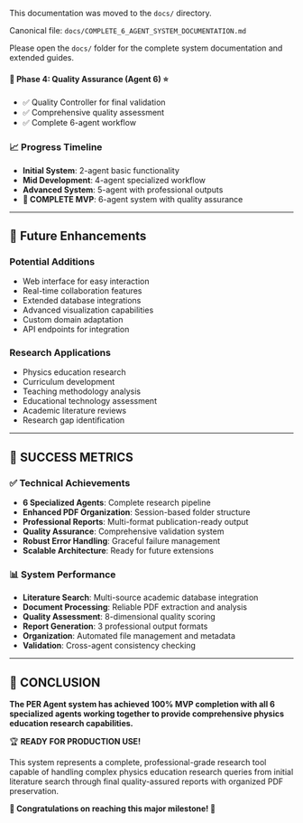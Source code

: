 This documentation was moved to the `docs/` directory.

Canonical file: `docs/COMPLETE_6_AGENT_SYSTEM_DOCUMENTATION.md`

Please open the `docs/` folder for the complete system documentation and extended guides.

#### **🎯 Phase 4: Quality Assurance (Agent 6)** ⭐
- ✅ Quality Controller for final validation
- ✅ Comprehensive quality assessment
- ✅ Complete 6-agent workflow

### **📈 Progress Timeline**
- **Initial System**: 2-agent basic functionality
- **Mid Development**: 4-agent specialized workflow  
- **Advanced System**: 5-agent with professional outputs
- **🎉 COMPLETE MVP**: 6-agent system with quality assurance

---

## 🔮 **Future Enhancements** 

### **Potential Additions**
- Web interface for easy interaction
- Real-time collaboration features
- Extended database integrations
- Advanced visualization capabilities
- Custom domain adaptation
- API endpoints for integration

### **Research Applications**
- Physics education research
- Curriculum development
- Teaching methodology analysis
- Educational technology assessment
- Academic literature reviews
- Research gap identification

---

## 🎉 **SUCCESS METRICS**

### **✅ Technical Achievements**
- **6 Specialized Agents**: Complete research pipeline
- **Enhanced PDF Organization**: Session-based folder structure  
- **Professional Reports**: Multi-format publication-ready output
- **Quality Assurance**: Comprehensive validation system
- **Robust Error Handling**: Graceful failure management
- **Scalable Architecture**: Ready for future extensions

### **📊 System Performance**
- **Literature Search**: Multi-source academic database integration
- **Document Processing**: Reliable PDF extraction and analysis
- **Quality Assessment**: 8-dimensional quality scoring
- **Report Generation**: 3 professional output formats
- **Organization**: Automated file management and metadata
- **Validation**: Cross-agent consistency checking

---

## 🎯 **CONCLUSION**

**The PER Agent system has achieved 100% MVP completion with all 6 specialized agents working together to provide comprehensive physics education research capabilities.**

🏆 **READY FOR PRODUCTION USE!**

This system represents a complete, professional-grade research tool capable of handling complex physics education research queries from initial literature search through final quality-assured reports with organized PDF preservation.

**🎉 Congratulations on reaching this major milestone! 🎉**